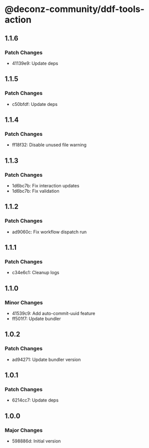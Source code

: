 # @deconz-community/ddf-tools-action

## 1.1.6

### Patch Changes

- 41139e9: Update deps

## 1.1.5

### Patch Changes

- c50bfdf: Update deps

## 1.1.4

### Patch Changes

- ff18f32: Disable unused file warning

## 1.1.3

### Patch Changes

- 1d6bc7b: Fix interaction updates
- 1d6bc7b: Fix validation

## 1.1.2

### Patch Changes

- ad9060c: Fix workflow dispatch run

## 1.1.1

### Patch Changes

- c34e6c1: Cleanup logs

## 1.1.0

### Minor Changes

- 41539c9: Add auto-commit-uuid feature
- ff501f7: Update bundler

## 1.0.2

### Patch Changes

- ad94271: Update bundler version

## 1.0.1

### Patch Changes

- 6214cc7: Update deps

## 1.0.0

### Major Changes

- 598886d: Initial version
